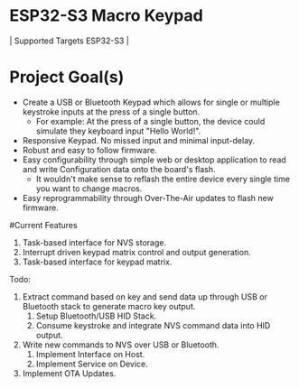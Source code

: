 # ESP32-S3 Macro Keypad
| Supported Targets  ESP32-S3 |


# Project Goal(s)

- Create a USB or Bluetooth Keypad which allows for single or multiple keystroke inputs at the press of a single button.
    - For example: At the press of a single button, the device could simulate they keyboard input "Hello World!".
- Responsive Keypad. No missed input and minimal input-delay.
- Robust and easy to follow firmware.
- Easy configurability through simple web or desktop application to read and write Configuration data onto the board's flash.
    - It wouldn't make sense to reflash the entire device every single time you want to change macros.
- Easy reprogrammability through Over-The-Air updates to flash new firmware.

#Current Features
1) Task-based interface for NVS storage.
2) Interrupt driven keypad matrix control and output generation.
3) Task-based interface for keypad matrix.

Todo:
1) Extract command based on key and send data up through USB or Bluetooth stack to generate macro key output.
    1) Setup Bluetooth/USB HID Stack.
    2) Consume keystroke and integrate NVS command data into HID output.
2) Write new commands to NVS over USB or Bluetooth.
    1) Implement Interface on Host.
    2) Implement Service on Device.
3) Implement OTA Updates.
